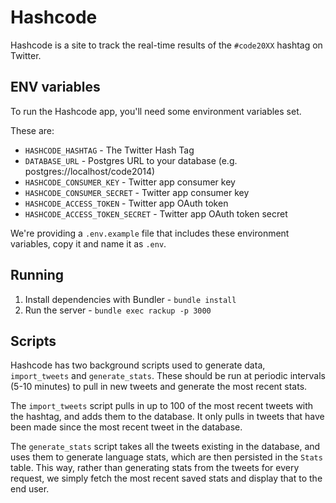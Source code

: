 # Hashcode

Hashcode is a site to track the real-time results of the `#code20XX` hashtag on
Twitter.

## ENV variables

To run the Hashcode app, you'll need some environment variables set.

These are:

- `HASHCODE_HASHTAG` - The Twitter Hash Tag
- `DATABASE_URL` - Postgres URL to your database (e.g. postgres://localhost/code2014)
- `HASHCODE_CONSUMER_KEY` - Twitter app consumer key
- `HASHCODE_CONSUMER_SECRET` - Twitter app consumer key
- `HASHCODE_ACCESS_TOKEN` - Twitter app OAuth token
- `HASHCODE_ACCESS_TOKEN_SECRET` - Twitter app OAuth token secret

We're providing a `.env.example` file that includes these environment variables, copy it and name it as `.env`.

## Running

1. Install dependencies with Bundler - `bundle install`
2. Run the server - `bundle exec rackup -p 3000`

## Scripts

Hashcode has two background scripts used to generate data, `import_tweets` and
`generate_stats`. These should be run at periodic intervals (5-10 minutes) to
pull in new tweets and generate the most recent stats.

The `import_tweets` script pulls in up to 100 of the most recent tweets with the
hashtag, and adds them to the database. It only pulls in tweets that have been
made since the most recent tweet in the database.

The `generate_stats` script takes all the tweets existing in the database, and
uses them to generate language stats, which are then persisted in the `Stats`
table. This way, rather than generating stats from the tweets for every request,
we simply fetch the most recent saved stats and display that to the end user.
